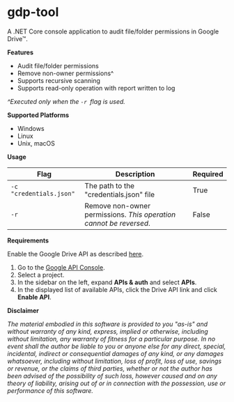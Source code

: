 # gdp-tool
A .NET Core console application to audit file/folder permissions in Google Drive™.

**Features**
- Audit file/folder permissions
- Remove non-owner permissions^
- Supports recursive scanning
- Supports read-only operation with report written to log

*^Executed only when the `-r `flag is used.*

**Supported Platforms**
- Windows
- Linux
- Unix, macOS

**Usage**

|Flag|Description|Required|
|---|---|---|
|`-c "credentials.json"`|The path to the "credentials.json" file|True|
|`-r`|Remove non-owner permissions. *This operation cannot be reversed*.|False|

**Requirements**

Enable the Google Drive API as described [here](https://developers.google.com/drive/api/v3/enable-drive-api).

1. Go to the [Google API Console](https://console.developers.google.com/).
2. Select a project.
3. In the sidebar on the left, expand **APIs & auth** and select **APIs**.
4. In the displayed list of available APIs, click the Drive API link and click **Enable API**.


**Disclaimer**

*The material embodied in this software is provided to you "as-is" and without warranty of any kind, express, implied or otherwise, including without limitation, any warranty of fitness for a particular purpose. In no event shall the author be liable to you or anyone else for any direct, special, incidental, indirect or consequential damages of any kind, or any damages whatsoever, including without limitation, loss of profit, loss of use, savings or revenue, or the claims of third parties, whether or not the author has been advised of the possibility of such loss, however caused and on any theory of liability, arising out of or in connection with the possession, use or performance of this software.*
